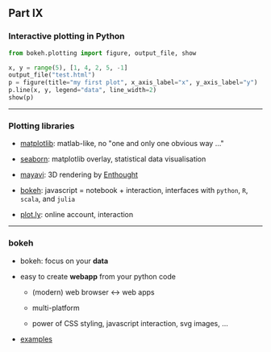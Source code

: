 ## Part IX
### Interactive plotting in Python

```python
from bokeh.plotting import figure, output_file, show

x, y = range(5), [1, 4, 2, 5, -1]
output_file("test.html")
p = figure(title="my first plot", x_axis_label="x", y_axis_label="y")
p.line(x, y, legend="data", line_width=2)
show(p)
```

---

### Plotting libraries

* [matplotlib](http://matplotlib.org): matlab-like, no "one and only one obvious way &#8230;"
<!-- .element: class="fragment fade-out" data-fragment-index="1" -->

* [seaborn](http://seaborn.pydata.org): matplotlib overlay, statistical data visualisation
<!-- .element: class="fragment fade-out" data-fragment-index="1" -->

* [mayavi](http://code.enthought.com/projects/mayavi/): 3D rendering by [Enthought](https://www.enthought.com)
<!-- .element: class="fragment fade-out" data-fragment-index="1" -->

* [bokeh](https://bokeh.pydata.org/en/latest/index.html): javascript = notebook + interaction, interfaces with `python`, `R`, `scala`, and `julia`

* [plot.ly](https://plot.ly/python/): online account, interaction
<!-- .element: class="fragment fade-out" data-fragment-index="1" -->

---

### bokeh

* bokeh: focus on your __data__

* easy to create __webapp__ from your python code

  * (modern) web browser &leftrightarrow; web apps

  * multi-platform

  * power of CSS styling, javascript interaction, svg images, &#8230;

* [examples](https://bokeh.pydata.org/en/latest/docs/gallery.html#gallery)
